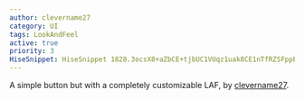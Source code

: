 ```yaml
---
author: clevername27
category: UI
tags: LookAndFeel
active: true
priority: 3
HiseSnippet: HiseSnippet 1828.3ocsX8+aZbCE+tjbUC1VUqz1uak8CE1nTfRZSFppEBPBpDRTf1zpnpHyclCubXityjDVU9ed+Gz8r8cvQ3HMMa83GP94264OuuY+rOxmaSBB39Flo5McLwv7mr5NkIFt6PLkYzptg4ir1GOd7TTyILTO5HhQsoiwAADGCSy02SxkYpMLTe+yqqg8vLaxbRFFumSsIsoinh4TO5Muk540D6PTZbF8xuokMmsK2iOAPz5VELFisOG6R5fkrslkg4CZ3PEb+tBrfDXXtQMtyztC4Wxz7+dZ.suGQNnnQWPQZxM4dNRDKoZr6PpmyQQVdfAnkil6GVW6G9EqCnNzYzi6OjSflKQb+g4ZKBu0W.dEiCuBwfWBPxLFj1PCoGa001mNVLeFId9QqVLAwe.1dwPilWi0XOzZWNvASjeD9bRSeXvLIxTpPgbnhEJjsR5zOaoOztG1oaupc50Es7joSCwp.A5BruluyZWsVi1mUCBY8c84SXNnWgJTIhOMOmP771yG6PA.0iOVxwUMaVP8UYkbViKD7QgLWd6x01pzMzaMtuCwWm5Dxm9qB.c0vcdN7aG4neqYyREgeuXQUTmFfgfiSKlC0FCQwXZavfsva0eK6JIJQ2IJu4BqdwcJhK5jL+0l.lCqG4JwBhrSY3G9FFVKF1VPufrh0nZw5URj+UrFkqA+ZlrHIY32bQfzgi68AcfMFkOBTJFQ4jV06sOPnTDg8azZu86ATdNXbyyW5NB64owYSHqrK8uIR0TH4bw1Gd3aQU6TG0rQi1n5MZ1pSqdsNrSholxEoc0l5knG200Kzg.KPT4fsOApRayswds47yqxbZRHdYzkBHsPnPoFv8QcIfWBrmzIp379DWZ.TWAaTp3KylN93Kiyxl4PChlzMGh2+uxl9yoSAK1dDABiFw8IHGRfpxEhGHFrsmZoECIn9Jc7j.DFvc9zojl3ITGWhnJP.rKPe4kyUIcJkRaEDSNDgoR8dsVPMfppB6ghFxPjzOM9WjaPWkExQcv7Bo.XRUuGa8Bz4q4QsDOQCj.o0.dIruiGr+EhOHlMoQRfbeSv1byGPByayDuxFhMvbR+5wx0i3bLDSvLvCm4z49hS0IoeJG5lz93hzTIpKRRmp9IfXYXiwr2p2PtCkd9TJeQnkeIP9+fYGsmWS3HxLml3tlKaXqxXCKzzwhE2M8qpjHWg1oO.fSCOO53fD80n+.sURP.nurJQOCUB8TzKAOrzKW9S2teND9RVjaeu6PNOfn7s15TjfrfyCQGfxDOuNKBJtTY6bnMBpXZXhN+BHg80nh4K.XHijhCb.M52QExWJK5Og+1NgI.DlX7Qgff7WRECq5MdHVIGUPFomoXtnUO62PT6qnzReCJMdT7ZDwC7beNxTBqvtkCZTRkdd4tJgNrxNJqXoRw4qNTEI2Nc4H6riZPsotCEgQ+UDYSNvJoJcKWf8lHIoZDQhmYmdImsuqdXETjwuLe25w+ff2zcsTzYt1xcyLLY5zKydmc92Xw0t+TK5+oQ7j+tUWt82ZcITSBxr8ppJk8TfZi6SB27CNXTn.1.3f0ncwjGnmYyCuZpKggNl3NwC6uorUyrUPRwtCwTzqdER3qisw8XRFDy5qIarH6x90U0wUVUX8NERVVzDhIR7jO5ropdTWFwQJxLvlCcZosxU7te7yldjAhMgE65D6MGU6c85AM+ba8AgTMxH6sXLmJa4GI3wNhNupKIsdNScIOn0E4Exh0ijqzoLZLmQjgyD3cyv1kNNr6GcwKzaTe3Z.yZ2Q0DykCgTgXcHPCPi8Ix6qjOcBZVGPXBet2tg5KCmoiFgKZcx.Jij7RlOMk4ImcFFhDNicjEkCEs4gdOpSFBmCKqcmxmftDyDwgK36b3HWNI.Mj3K29K80UztXYAfbqDgtmQYN.k4hfdhDJDn5fCL2H+9Jr1kZEMwFMk1d5XFUGtfbHKipUxzWmFcyoFLHw4BcsdD+DmVhI+aSvLrIi5S7ibgQLB2Vcwq.as5q.G+F515DtXLxYsXTwgiIrUcucivrT40kCQEvpPcY4GFdYYsOyfB2I9WsRvuanfe7Grv3cspiE3HkB5GVywDeAUZNl0IWPsI5ajmxpNI3bAerh2vjJCyG7MBgqlu70eyz3Cj6bjvSvDcnFv5CLL9xWzOpxROXvirNf6.a7JV78KjOZS3DPDcgGMP9v.r.nuh3Opy+aOpwcEhO15HpvdXxXbsDvHDq9dfwvmB5msZLX.zbyb.tgUyO784ceLNVsmg6AXgOExKr5LYTWHRC8iMDyXvwU.My0j495wEjikdftDliZvWfuvIKJGaFNYwnIMFgs84mYqqXjO1zOnn.XhodmsTVGHGiJtbwwHpC8La6EU0RBV59J3yuuBV99J3V2WAew8UvWdeEb6utfxmlr5D3xc5xFCiCNpgZyLSyF5q2KyVM9WXXZmFA
---
```


A simple button but with a completely customizable LAF, by [clevername27](https://forum.hise.audio/user/clevername27).
